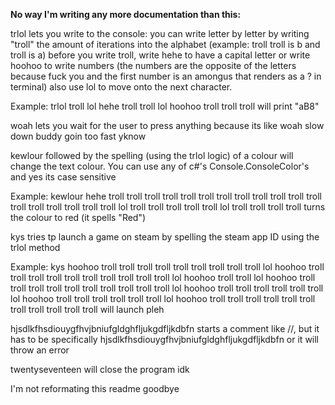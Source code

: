 **No way I'm writing any more documentation than this:**

trlol lets you write to the console: you can write letter by letter by writing "troll" the amount of iterations into the alphabet (example: troll troll is b and troll is a)
before you write troll, write hehe to have a capital letter or write hoohoo to write numbers (the numbers are the opposite of the letters because fuck you and the first number is an amongus that renders as a ? in terminal)
also use lol to move onto the next character.

Example: trlol troll lol hehe troll troll lol hoohoo troll troll troll will print "aB8"



woah lets you wait for the user to press anything because its like woah slow down buddy goin too fast yknow



kewlour followed by the spelling (using the trlol logic) of a colour will change the text colour. You can use any of c#'s Console.ConsoleColor's and yes its case sensitive

Example: kewlour hehe troll troll troll troll troll troll troll troll troll troll troll troll troll troll troll troll troll troll lol troll troll troll troll troll lol troll troll troll troll turns the colour to red (it spells "Red")



kys tries tp launch a game on steam by spelling the steam app ID using the trlol method

Example: kys hoohoo troll troll troll troll troll troll troll troll troll lol hoohoo troll troll troll troll troll troll troll troll troll troll lol hoohoo troll troll lol hoohoo troll troll troll troll troll troll troll troll troll troll lol hoohoo troll troll troll troll troll troll lol hoohoo troll troll troll troll troll troll lol hoohoo troll troll troll troll troll troll troll troll troll troll troll will launch pleh


hjsdlkfhsdiouygfhvjbniufgldghfljukgdfljkdbfn starts a comment like //, but it has to be specifically hjsdlkfhsdiouygfhvjbniufgldghfljukgdfljkdbfn or it will throw an error


twentyseventeen will close the program idk

I'm not reformating this readme goodbye
